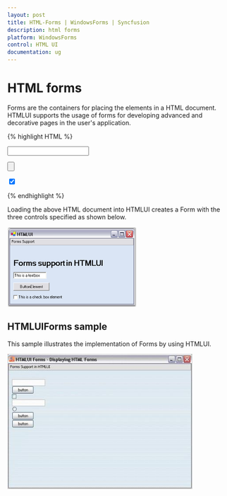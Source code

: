 ```yaml
---
layout: post
title: HTML-Forms | WindowsForms | Syncfusion
description: html forms
platform: WindowsForms
control: HTML UI
documentation: ug
---
```


# HTML forms

Forms are the containers for placing the elements in a HTML document. HTMLUI supports the usage of forms for developing advanced and decorative pages in the user's application.

{% highlight HTML %}

<html>

<body>

<form>

<input type = "text"/><br/>

<input type = "button"/><br/>

<input type = "checkbox" checked /><br/>

</form>

</body>

</html>

{% endhighlight %}

Loading the above HTML document into HTMLUI creates a Form with the three controls specified as shown below.



![](HTML-Forms_images/HTML-Forms_img1.png)



## HTMLUIForms sample

This sample illustrates the implementation of Forms by using HTMLUI.



![](HTML-Forms_images/HTML-Forms_img2.jpeg)



